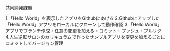 共同開発課題

1.「Hello World」を表示したアプリをGithubにあげる
2.Githubにアップした「Hello World」アプリをローカルにクローンして動作確認
3.「Hello World」アプリでブランチ作成・任意の変更を加える・コミット・プッシュ・プルリク
4.人生逆転サロンのカリキュラムで作ったサンプルアプリを変更を加えるごとにコミットしてバージョン管理
